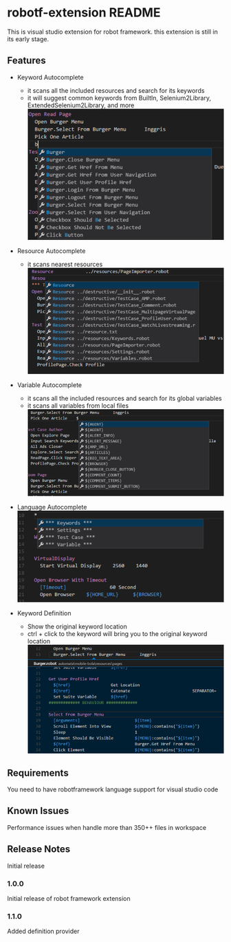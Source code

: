 # robotf-extension README

This is visual studio extension for robot framework. this extension is still in its early stage.

## Features

* Keyword Autocomplete
    * it scans all the included resources and search for its keywords
    * it will suggest common keywords from BuiltIn, Selenium2Library, ExtendedSelenium2Library, and more
![Keyword Autocomplete](smart-keyword-autocomplete.png)

* Resource Autocomplete
    * it scans nearest resources
![Resource Autocomplete](smart-resource-autocomplete.png)

* Variable Autocomplete
    * it scans all the included resources and search for its global variables
    * it scans all variables from local files
![Variable Autocomplete](smart-variable-autocomplete.png)

* Language Autocomplete
![Language Autocomplete](builtin-grammar-autocomplete.png)

* Keyword Definition
    * Show the original keyword location
    * ctrl + click to the keyword will bring you to the original keyword location
![Keyword Definition](keyword-definition.png)

## Requirements

You need to have robotframework language support for visual studio code

## Known Issues

Performance issues when handle more than 350++ files in workspace

## Release Notes

Initial release

### 1.0.0

Initial release of robot framework extension

### 1.1.0

Added definition provider